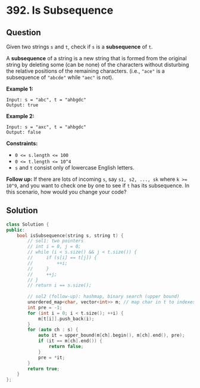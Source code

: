 # 392. Is Subsequence

## Question

Given two strings `s` and `t`, check if `s` is a **subsequence** of `t`.

A **subsequence** of a string is a new string that is formed from the original string by deleting some \(can be none\) of the characters without disturbing the relative positions of the remaining characters. \(i.e., `"ace"` is a subsequence of `"abcde"` while `"aec"` is not\).

**Example 1:**

```text
Input: s = "abc", t = "ahbgdc"
Output: true
```

**Example 2:**

```text
Input: s = "axc", t = "ahbgdc"
Output: false
```

**Constraints:**

* `0 <= s.length <= 100`
* `0 <= t.length <= 10^4`
* `s` and `t` consist only of lowercase English letters.

 **Follow up:** If there are lots of incoming `s`, say `s1, s2, ..., sk` where `k >= 10^9`, and you want to check one by one to see if `t` has its subsequence. In this scenario, how would you change your code?

## Solution

```cpp
class Solution {
public:
    bool isSubsequence(string s, string t) {
        // sol1: two pointers
        // int i = 0, j = 0;
        // while (i < s.size() && j < t.size()) {
        //     if (s[i] == t[j]) {
        //         ++i;
        //     }
        //     ++j;
        // }
        // return i == s.size();
        
        // sol2 (follow-up): hashmap, binary search (upper bound)
        unordered_map<char, vector<int>> m; // map char in t to indexes
        int pre = -1;
        for (int i = 0; i < t.size(); ++i) {
            m[t[i]].push_back(i);
        }
        for (auto ch : s) {
            auto it = upper_bound(m[ch].begin(), m[ch].end(), pre);
            if (it == m[ch].end()) {
                return false;
            }
            pre = *it;
        }
        return true;
    }
};
```

